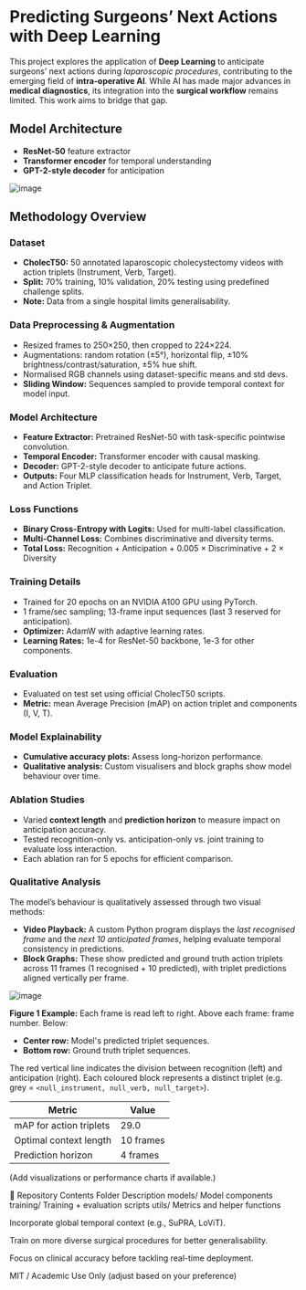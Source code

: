  <h1>Predicting Surgeons’ Next Actions with Deep Learning</h1>

  <p>
    This project explores the application of <strong>Deep Learning</strong> to 
    anticipate surgeons’ next actions during <em>laparoscopic procedures</em>, 
    contributing to the emerging field of <strong>intra-operative AI</strong>. 
    While AI has made major advances in <strong>medical diagnostics</strong>, 
    its integration into the <strong>surgical workflow</strong> remains limited. 
    This work aims to bridge that gap.
  </p>

  <h2>Model Architecture</h2>
  <ul>
    <li><strong>ResNet-50</strong> feature extractor</li>
    <li><strong>Transformer encoder</strong> for temporal understanding</li>
    <li><strong>GPT-2-style decoder</strong> for anticipation</li>
  </ul>

</body>
</html>

![image](https://github.com/user-attachments/assets/04e1fac7-0c10-45ce-9205-857467106640)

<h2>Methodology Overview</h2>

<h3>Dataset</h3>
<ul>
  <li><strong>CholecT50:</strong> 50 annotated laparoscopic cholecystectomy videos with action triplets (Instrument, Verb, Target).</li>
  <li><strong>Split:</strong> 70% training, 10% validation, 20% testing using predefined challenge splits.</li>
  <li><strong>Note:</strong> Data from a single hospital limits generalisability.</li>
</ul>

<h3>Data Preprocessing & Augmentation</h3>
<ul>
  <li>Resized frames to 250×250, then cropped to 224×224.</li>
  <li>Augmentations: random rotation (±5°), horizontal flip, ±10% brightness/contrast/saturation, ±5% hue shift.</li>
  <li>Normalised RGB channels using dataset-specific means and std devs.</li>
  <li><strong>Sliding Window:</strong> Sequences sampled to provide temporal context for model input.</li>
</ul>

<h3>Model Architecture</h3>
<ul>
  <li><strong>Feature Extractor:</strong> Pretrained ResNet-50 with task-specific pointwise convolution.</li>
  <li><strong>Temporal Encoder:</strong> Transformer encoder with causal masking.</li>
  <li><strong>Decoder:</strong> GPT-2-style decoder to anticipate future actions.</li>
  <li><strong>Outputs:</strong> Four MLP classification heads for Instrument, Verb, Target, and Action Triplet.</li>
</ul>

<h3>Loss Functions</h3>
<ul>
  <li><strong>Binary Cross-Entropy with Logits:</strong> Used for multi-label classification.</li>
  <li><strong>Multi-Channel Loss:</strong> Combines discriminative and diversity terms.</li>
  <li><strong>Total Loss:</strong> Recognition + Anticipation + 0.005 × Discriminative + 2 × Diversity</li>
</ul>

<h3>Training Details</h3>
<ul>
  <li>Trained for 20 epochs on an NVIDIA A100 GPU using PyTorch.</li>
  <li>1 frame/sec sampling; 13-frame input sequences (last 3 reserved for anticipation).</li>
  <li><strong>Optimizer:</strong> AdamW with adaptive learning rates.</li>
  <li><strong>Learning Rates:</strong> 1e-4 for ResNet-50 backbone, 1e-3 for other components.</li>
</ul>

<h3>Evaluation</h3>
<ul>
  <li>Evaluated on test set using official CholecT50 scripts.</li>
  <li><strong>Metric:</strong> mean Average Precision (mAP) on action triplet and components (I, V, T).</li>
</ul>

<h3>Model Explainability</h3>
<ul>
  <li><strong>Cumulative accuracy plots:</strong> Assess long-horizon performance.</li>
  <li><strong>Qualitative analysis:</strong> Custom visualisers and block graphs show model behaviour over time.</li>
</ul>

<h3>Ablation Studies</h3>
<ul>
  <li>Varied <strong>context length</strong> and <strong>prediction horizon</strong> to measure impact on anticipation accuracy.</li>
  <li>Tested recognition-only vs. anticipation-only vs. joint training to evaluate loss interaction.</li>
  <li>Each ablation ran for 5 epochs for efficient comparison.</li>
</ul>

<h3>Qualitative Analysis</h3>

<p>
  The model’s behaviour is qualitatively assessed through two visual methods:
</p>

<ul>
  <li>
    <strong>Video Playback:</strong> A custom Python program displays the <em>last recognised frame</em> and the <em>next 10 anticipated frames</em>, helping evaluate temporal consistency in predictions.
  </li>
  <li>
    <strong>Block Graphs:</strong> These show predicted and ground truth action triplets across 11 frames (1 recognised + 10 predicted), with triplet predictions aligned vertically per frame.
  </li>
</ul>

![image](https://github.com/user-attachments/assets/ed3c4455-fcf0-42dc-ac03-526d19d99799)

<p>
  <strong>Figure 1 Example:</strong> Each frame is read left to right. Above each frame: frame number. Below:
</p>
<ul>
  <li><strong>Center row:</strong> Model's predicted triplet sequences.</li>
  <li><strong>Bottom row:</strong> Ground truth triplet sequences.</li>
</ul>

<p>
  The red vertical line indicates the division between recognition (left) and anticipation (right). Each coloured block represents a distinct triplet (e.g. grey = <code>&lt;null_instrument, null_verb, null_target&gt;</code>).
</p>






| Metric                  | Value     |
| ----------------------- | --------- |
| mAP for action triplets | 29.0      |
| Optimal context length  | 10 frames |
| Prediction horizon      | 4 frames  |

(Add visualizations or performance charts if available.)

📁 Repository Contents
Folder	Description
models/	Model components
training/	Training + evaluation scripts
utils/	Metrics and helper functions


Incorporate global temporal context (e.g., SuPRA, LoViT).

Train on more diverse surgical procedures for better generalisability.

Focus on clinical accuracy before tackling real-time deployment.

MIT / Academic Use Only (adjust based on your preference)
